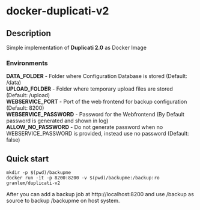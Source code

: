 # docker-duplicati-v2
## Description
Simple implementation of **Duplicati 2.0** as Docker Image

### Environments
**DATA_FOLDER** - Folder where Configuration Database is stored (Default: /data) <br />
**UPLOAD_FOLDER** - Folder where temporary upload files are stored (Default: /upload) <br />
**WEBSERVICE_PORT** - Port of the web frontend for backup configuration (Default: 8200) <br />
**WEBSERVICE_PASSWORD** - Password for the Webfrontend (By Default password is generated and shown in log) <br />
**ALLOW_NO_PASSWORD** - Do not generate password when no WEBSERVICE_PASSWORD is provided, instead use no password (Default: false)

## Quick start
```
mkdir -p $(pwd)/backupme
docker run -it -p 8200:8200 -v $(pwd)/backupme:/backup:ro granlem/duplicati-v2 
```
After you can add a backup job at http://localhost:8200 and use /backup as source to backup /backupme on host system.
